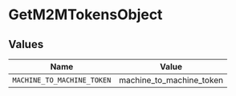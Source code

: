 # GetM2MTokensObject


## Values

| Name                       | Value                      |
| -------------------------- | -------------------------- |
| `MACHINE_TO_MACHINE_TOKEN` | machine_to_machine_token   |